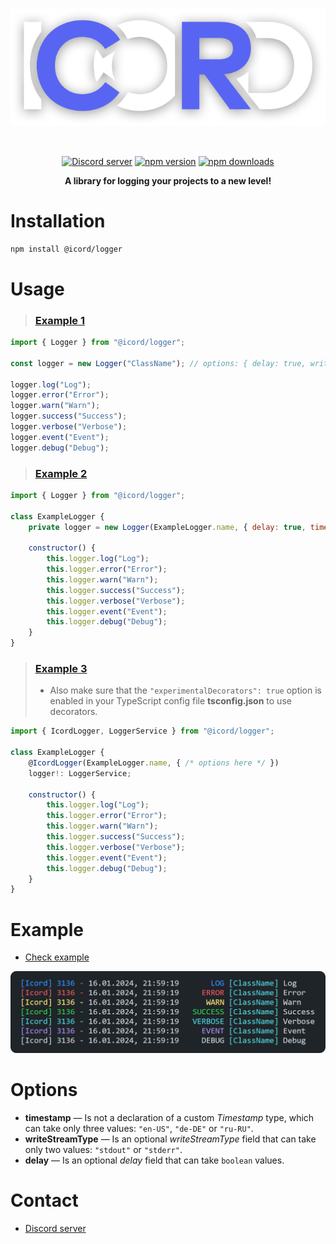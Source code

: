 <div align="center">
	<br />
	<p>
		<a href="https://discord.js.org"><img src="https://github.com/icordjs/.github/blob/main/profile/data/icord-logo.png" width="546" alt="icord" /></a>
	</p>
	<br />
	<p>
		<a href="https://discord.gg/qS9wGazSgp"><img src="https://img.shields.io/discord/1196533322810142842?color=5865F2&logo=discord&logoColor=white" alt="Discord server" /></a>
		<a href="https://www.npmjs.com/package/@icord/logger"><img src="https://img.shields.io/npm/v/@icord/logger.svg?maxAge=100" alt="npm version" /></a>
		<a href="https://www.npmjs.com/package/@icord/logger"><img src="https://img.shields.io/npm/dt/@icord/logger.svg?maxAge=100" alt="npm downloads" /></a>
	</p>
	 <p align="center">
    <b> A library for logging your projects to a new level! </b>
  </p>
</div>

# Installation

```bash
npm install @icord/logger
```

# Usage
> ### [Example 1](https://github.com/icordjs/icord/blob/main/packages/logger/example/example1.ts)
```js
import { Logger } from "@icord/logger";

const logger = new Logger("ClassName"); // options: { delay: true, writeStreamType: "stderr", timestamp: "en-US" }

logger.log("Log");
logger.error("Error");
logger.warn("Warn");
logger.success("Success");
logger.verbose("Verbose");
logger.event("Event");
logger.debug("Debug");
```

> ### [Example 2](https://github.com/icordjs/icord/blob/main/packages/logger/example/emample2.ts)
```js
import { Logger } from "@icord/logger";

class ExampleLogger {
    private logger = new Logger(ExampleLogger.name, { delay: true, timestamp: "en-US" })

    constructor() {
        this.logger.log("Log");
        this.logger.error("Error");
        this.logger.warn("Warn");
        this.logger.success("Success");
        this.logger.verbose("Verbose");
        this.logger.event("Event");
        this.logger.debug("Debug");
    }
}
```
> ### [Example 3](https://github.com/icordjs/icord/blob/main/packages/logger/example/example3.ts)
> - Also make sure that the `"experimentalDecorators": true` option is enabled in your TypeScript config file **tsconfig.json** to use decorators.
```js
import { IcordLogger, LoggerService } from "@icord/logger";

class ExampleLogger {
    @IcordLogger(ExampleLogger.name, { /* options here */ })
    logger!: LoggerService;

    constructor() {
        this.logger.log("Log");
        this.logger.error("Error");
        this.logger.warn("Warn");
        this.logger.success("Success");
        this.logger.verbose("Verbose");
        this.logger.event("Event");
        this.logger.debug("Debug");
    }
}
```

# Example 
- [Check example](https://github.com/icordjs/icord/tree/main/packages/logger/example)

![](https://github.com/icordjs/icord/blob/main/packages/logger/example/example.png) 

# Options
- **timestamp** — Is not a declaration of a custom *Timestamp* type, which can take only three values: `"en-US"`, `"de-DE"` or `"ru-RU"`.
- **writeStreamType** — Is an optional *writeStreamType* field that can take only two values: `"stdout"` or `"stderr"`.
- **delay** — Is an optional *delay* field that can take `boolean` values.

# Contact

- [Discord server](https://discord.gg/qS9wGazSgp)
